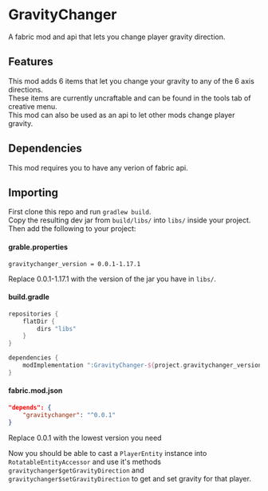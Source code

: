 # GravityChanger
A fabric mod and api that lets you change player gravity direction.

## Features
This mod adds 6 items that let you change your gravity to any of the 6 axis directions.  
These items are currently uncraftable and can be found in the tools tab of creative menu.  
This mod can also be used as an api to let other mods change player gravity.

## Dependencies
This mod requires you to have any verion of fabric api.

## Importing
First clone this repo and run `gradlew build`.  
Copy the resulting dev jar from `build/libs/` into `libs/` inside your project.  
Then add the following to your project:
#### grable.properties
```properties
gravitychanger_version = 0.0.1-1.17.1
```
Replace 0.0.1-1.17.1 with the version of the jar you have in `libs/`.
#### build.gradle
```gradle
repositories {
    flatDir {
        dirs "libs"
    }
}

dependencies {
    modImplementation ":GravityChanger-${project.gravitychanger_version}-dev"
}
```
#### fabric.mod.json
```json
"depends": {
    "gravitychanger": "^0.0.1"
}
```
Replace 0.0.1 with the lowest version you need

Now you should be able to cast a `PlayerEntity` instance into `RotatableEntityAccessor` and use it's methods `gravitychanger$getGravityDirection` and `gravitychanger$setGravityDirection` to get and set gravity for that player.
